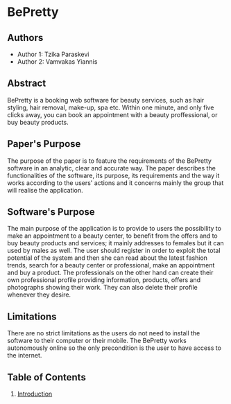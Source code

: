 # BePretty

## Authors

- Author 1: Tzika Paraskevi
- Author 2: Vamvakas Yiannis

## Abstract

BePretty is a booking web software for beauty services, such as hair styling, hair removal, make-up, spa etc. Within one minute, and only five clicks away, you can book an appointment with a beauty proffessional, or buy beauty products.

## Paper's Purpose 

The purpose of the paper is to feature the requirements of the BePretty software in an analytic, clear and accurate way. The paper describes the functionalities of the software, its purpose, its requirements and the way it works according to the users' actions and it concerns mainly the group that will realise the application. 

## Software's Purpose

The main purpose of the application is to provide to users the possibility to make an appointment to a beauty center, to benefit from the offers and to buy beauty products and services; it mainly addresses to females but it can used by males as well.
The user should register in order to exploit the total potential of the system and then she can read about the latest fashion trends, search for a beauty center or professional, make an appointment and buy a product.
The professionals on the other hand can create their own professional profile providing information, products, offers and photographs showing their work. They can also delete their profile whenever they desire.

## Limitations 

There are no strict limitations as the users do not need to install the software to their computer or their mobile. The BePretty works autonomously online so the only precondition is the user to have access to the internet.  

## Table of Contents

  1. [Introduction](https://github.com/vannes1312/BeautyMe/blob/master/documentation/intro.md)
